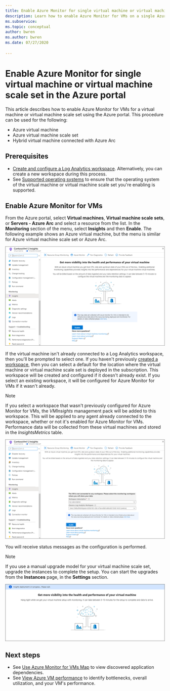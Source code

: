 ```yaml
---
title: Enable Azure Monitor for single virtual machine or virtual machine scale set in the Azure portal
description: Learn how to enable Azure Monitor for VMs on a single Azure virtual machine or virtual machine scale set using the Azure portal.
ms.subservice: 
ms.topic: conceptual
author: bwren
ms.author: bwren
ms.date: 07/27/2020

---
```


# Enable Azure Monitor for single virtual machine or virtual machine scale set in the Azure portal
This article describes how to enable Azure Monitor for VMs for a virtual machine or virtual machine scale set using the Azure portal. This procedure can be used for the following:

- Azure virtual machine
- Azure virtual machine scale set
- Hybrid virtual machine connected with Azure Arc

## Prerequisites

- [Create and configure a Log Analytics workspace](./vminsights-configure-workspace.md). Alternatively, you can create a new workspace during this process.
- See [Supported operating systems](./vminsights-enable-overview.md#supported-operating-systems) to ensure that the operating system of the virtual machine or virtual machine scale set you're enabling is supported. 

## Enable Azure Monitor for VMs

From the Azure portal, select **Virtual machines**, **Virtual machine scale sets**, or **Servers - Azure Arc** and select a resource from the list. In the **Monitoring** section of the menu, select **Insights** and then **Enable**. The following example shows an Azure virtual machine, but the menu is similar for Azure virtual machine scale set or Azure Arc.

![Enable Azure Monitor for VMs for a VM](media/vminsights-enable-portal/enable-vminsights-vm-portal.png)

If the virtual machine isn't already connected to a Log Analytics workspace, then you'll be prompted to select one. If you haven't previously [created a workspace](../logs/quick-create-workspace.md), then you can select a default for the location where the virtual machine or virtual machine scale set is deployed in the subscription. This workspace will be created and configured if it doesn't already exist. If you select an existing workspace, it will be configured for Azure Monitor for VMs if it wasn't already.

> [!NOTE]
> If you select a workspace that wasn't previously configured for Azure Monitor for VMs, the *VMInsights* management pack will be added to this workspace. This will be applied to any agent already connected to the workspace, whether or not it's enabled for Azure Monitor for VMs. Performance data will be collected from these virtual machines and stored in the *InsightsMetrics* table.

![Select workspace](media/vminsights-enable-portal/select-workspace.png)

You will receive status messages as the configuration is performed.

>[!NOTE]
>If you use a manual upgrade model for your virtual machine scale set, upgrade the instances to complete the setup. You can start the upgrades from the **Instances** page, in the **Settings** section.

![Enable Azure Monitor for VMs monitoring deployment processing](media/vminsights-enable-portal/onboard-vminsights-vm-portal-status.png)



## Next steps

* See [Use Azure Monitor for VMs Map](vminsights-maps.md) to view discovered application dependencies. 
* See [View Azure VM performance](vminsights-performance.md) to identify bottlenecks, overall utilization, and your VM's performance.